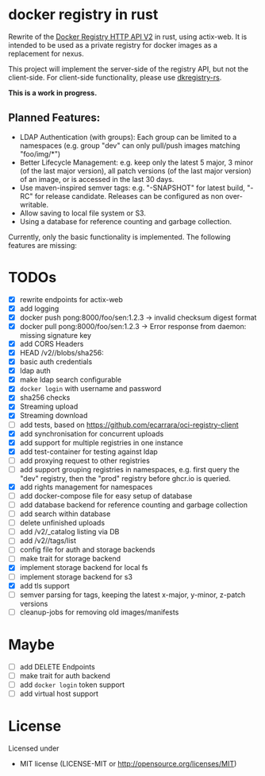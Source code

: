 # docker registry in rust

Rewrite of the [Docker Registry HTTP API V2](https://docs.docker.com/registry/spec/api/) in rust, using actix-web.
It is intended to be used as a private registry for docker images as a replacement for nexus.

This project will implement the server-side of the registry API, but not the client-side.
For client-side functionality, please use [dkregistry-rs](https://github.com/camallo/dkregistry-rs).

**This is a work in progress.**

## Planned Features:

- LDAP Authentication (with groups): Each group can be limited to a namespaces (e.g. group "dev" can only pull/push
  images matching "foo/img/*")
- Better Lifecycle Management: e.g. keep only the latest 5 major, 3 minor (of the last major version), all patch
  versions (of the last major version) of an image, or is accessed in the last 30 days.
- Use maven-inspired semver tags: e.g. "-SNAPSHOT" for latest build, "-RC" for release candidate. Releases can be
  configured as non over-writable.
- Allow saving to local file system or S3.
- Using a database for reference counting and garbage collection.

Currently, only the basic functionality is implemented. The following features are missing:

# TODOs

- [x] rewrite endpoints for actix-web
- [x] add logging
- [x] docker push pong:8000/foo/sen:1.2.3 -> invalid checksum digest format
- [x] docker pull pong:8000/foo/sen:1.2.3 -> Error response from daemon: missing signature key
- [x] add CORS Headers
- [x] HEAD /v2/<name>/blobs/sha256:<digest>
- [x] basic auth credentials
- [x] ldap auth
- [x] make ldap search configurable
- [x] `docker login` with username and password
- [x] sha256 checks
- [x] Streaming upload
- [x] Streaming download
- [ ] add tests, based on https://github.com/ecarrara/oci-registry-client
- [x] add synchronisation for concurrent uploads
- [x] add support for multiple registries in one instance
- [x] add test-container for testing against ldap
- [ ] add proxying request to other registries
- [ ] add support grouping registries in namespaces, e.g. first query the "dev" registry, then the "prod" registry
  before ghcr.io is queried.
- [x] add rights management for namespaces
- [ ] add docker-compose file for easy setup of database
- [ ] add database backend for reference counting and garbage collection
- [ ] add search within database
- [ ] delete unfinished uploads
- [ ] add /v2/_catalog listing via DB
- [ ] add /v2/<name>/tags/list
- [ ] config file for auth and storage backends
- [ ] make trait for storage backend
- [x] implement storage backend for local fs
- [ ] implement storage backend for s3
- [x] add tls support
- [ ] semver parsing for tags, keeping the latest x-major, y-minor, z-patch versions
- [ ] cleanup-jobs for removing old images/manifests

# Maybe

- [ ] add DELETE Endpoints
- [ ] make trait for auth backend
- [ ] add `docker login` token support
- [ ] add virtual host support

# License

Licensed under

* MIT license (LICENSE-MIT or http://opensource.org/licenses/MIT)
